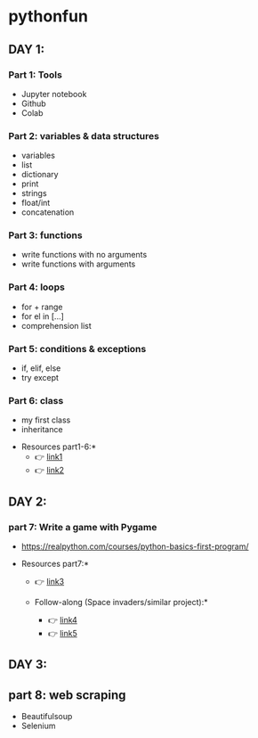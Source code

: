 # pythonfun

## DAY 1:
### Part 1: Tools
- Jupyter notebook
- Github
- Colab

### Part 2: variables & data structures
- variables
- list
- dictionary
- print
- strings 
- float/int
- concatenation

### Part 3: functions
- write functions with no arguments
- write functions with arguments

### Part 4: loops
- for + range
- for el in [...]
- comprehension list

### Part 5: conditions & exceptions
- if, elif, else
- try except

### Part 6: class
- my first class
- inheritance

* Resources part1-6:*
  * 👉 [link1](https://realpython.com/courses/python-basics-first-program/)
  * 👉 [link2](https://www.youtube.com/watch?v=kqtD5dpn9C8)

## DAY 2:
### part 7: Write a game with Pygame
- https://realpython.com/courses/python-basics-first-program/
* Resources part7:*
  * 👉 [link3](https://github.com/sagardspeed2/PrimerGame)

  * Follow-along (Space invaders/similar project):*
    * 👉 [link4](https://www.youtube.com/watch?v=FfWpgLFMI7w)
    * 👉 [link5](https://github.com/attreyabhatt/Space-Invaders-Pygame)

## DAY 3:
## part 8: web scraping
- Beautifulsoup
- Selenium

